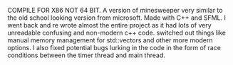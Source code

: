 COMPILE FOR X86 NOT 64 BIT. A version of minesweeper very similar to the old school looking version from microsoft.
Made with C++ and SFML. I went back and re wrote almost the entire project as it had lots of very unreadable confusing and non-modern c++ code.
switched out things like manual memory management for std::vectors and other more modern options. I also fixed
potential bugs lurking in the code in the form of race conditions between the timer thread and main thread.




